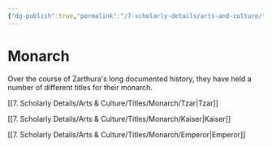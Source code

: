 ```yaml
---
{"dg-publish":true,"permalink":"/7-scholarly-details/arts-and-culture/titles/monarch/monarch/"}
---
```


# Monarch

Over the course of Zarthura's long documented history, they have held a number of different titles for their monarch. 

[[7. Scholarly Details/Arts & Culture/Titles/Monarch/Tzar\|Tzar]]

[[7. Scholarly Details/Arts & Culture/Titles/Monarch/Kaiser\|Kaiser]]

[[7. Scholarly Details/Arts & Culture/Titles/Monarch/Emperor\|Emperor]]



